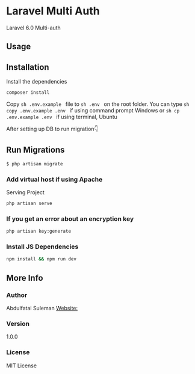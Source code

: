 # Laravel Multi Auth
Laravel 6.0 Multi-auth

## Usage

## Installation

Install the dependencies

```sh
composer install
```

Copy ```sh .env.example ``` file to ```sh .env ``` on the root folder. You can type ```sh copy .env.example .env ``` if using command prompt Windows or ```sh cp .env.example .env ``` if using terminal, Ubuntu

After setting up DB to run migration👇

## Run Migrations
```sh 
$ php artisan migrate
```

### Add virtual host if using Apache
Serving Project
```sh 
php artisan serve 
```

### If you get an error about an encryption key
```sh 
php artisan key:generate
```

### Install JS Dependencies
```sh 
npm install && npm run dev
```



## More Info

### Author

Abdulfatai Suleman
[Website:](https://iamnotstatic.github.io/)

### Version

1.0.0

### License
MIT License
